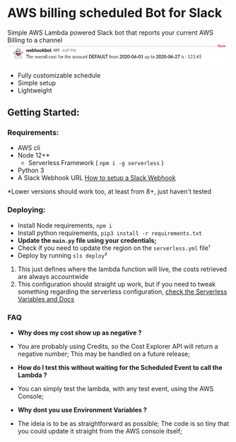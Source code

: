 # AWS billing scheduled Bot for Slack

Simple AWS Lambda powered Slack bot that reports your current AWS Billing to a channel
![Image of Yaktocat](./assets/slack_bot_message.png)
* Fully customizable schedule
* Simple setup
* Lightweight

## Getting Started:

### Requirements:
* AWS cli
* Node 12+*
    * Serverless Framework  ( `npm i -g serverless` )
* Python 3
* A Slack Webhook URL [How to setup a Slack Webhook](https://api.slack.com/messaging/webhooks)

*Lower versions should work too, at least from 8+, just haven't tested

### Deploying:
* Install Node requirements, `npm i`
* Install python requirements, `pip3 install -r requirements.txt`
* **Update the `main.py` file using your credentials;**
* Check if you need to update the region on the `serverless.yml` file¹
* Deploy by running `sls deploy`²

1.  This just defines where the lambda function will live, the costs retrieved are always accountwide
2.  This configuration should straight up work, but if you need to tweak something regarding the serverless configuration,  [check the Serverless Variables and Docs](https://www.serverless.com/framework/docs/providers/aws/guide/variables/)

### FAQ
* **Why does my cost show up as negative ?**
* You are probably using Credits, so the Cost Explorer API will return a negative number; This may be handled on a future release;

* **How do I test this without waiting for the Scheduled Event to call the Lambda ?**
* You can simply test the lambda, with any test event, using the AWS Console;

* **Why dont you use Environment Variables ?**
* The ideia is to be as straightforward as possible; The code is so tiny that you could update it straight from the AWS console itself;

